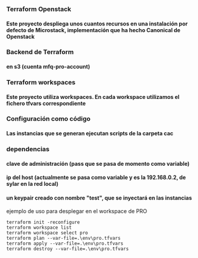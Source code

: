 ### Terraform Openstack

#### Este proyecto despliega unos cuantos recursos en una instalación por defecto de Microstack, implementación que ha hecho Canonical de Openstack

### Backend de Terraform

#### en s3 (cuenta mfq-pro-account)

### Terraform workspaces

#### Este proyecto utiliza workspaces. En cada workspace utilizamos el fichero tfvars correspondiente

### Configuración como código

#### Las instancias que se generan ejecutan scripts de la carpeta cac

### dependencias

#### clave de administración (pass que se pasa de momento como variable)
#### ip del host (actualmente se pasa como variable y es la 192.168.0.2, de sylar en la red local)
#### un keypair creado con nombre "test", que se inyectará en las instancias

ejemplo de uso para desplegar en el workspace de PRO

```
terraform init -reconfigure
terraform workspace list
terraform workspace select pro
terraform plan --var-file=.\env\pro.tfvars
terraform apply --var-file=.\env\pro.tfvars
terraform destroy --var-file=.\env\pro.tfvars
```